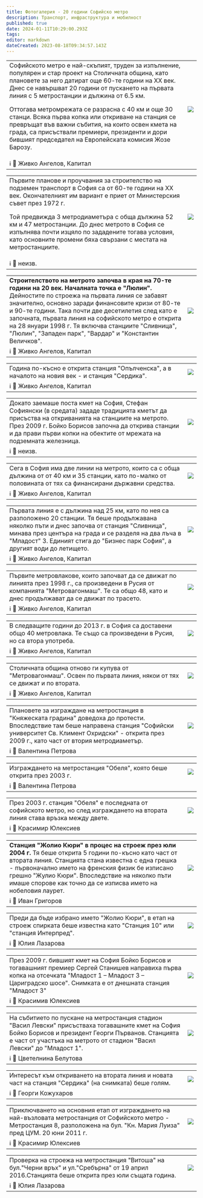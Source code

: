```yaml
---
title: Фотогалерия - 20 години Софийско метро
description: Транспорт, инфраструктура и мобилност
published: true
date: 2024-01-11T10:29:00.293Z
tags: 
editor: markdown
dateCreated: 2023-08-18T09:34:57.143Z
---
```


<div class="table-responsive"><table style="width:100%"><tr>
<td><span> Софийското метро е най-скъпият, труден за изпълнение, популярен и стар проект на Столичната община, като плановете за него датират още 60-те години на ХХ век. Днес се навършват 20 години от пускането на първата линия с 5 метростанции и дължина от 6.5 км.

Оттогава метромрежата се разрасна с 40 км и още 30 станци. Всяка първа копка или откриване на станция се превръщат във важни събития, на които освен кмета на града, са присъствали премиери, президенти и дори бившият председател на Европейската комисия Жозе Барозу.</span><br></td>
<td><img src="https://lh3.google.com/u/0/d/1-QLipVBpvkiKe3z4XURGWMi2TH3aIX2f"></td></tr>
  <td colspan=2 >ℹ️ <a href=""><b></b></a>📸 Живко Ангелов, Капитал</td></table></div>

<div class="table-responsive"><table style="width:100%"><tr>
<td><span> Първите планове и проучвания за строителство на подземен транспорт в София са от 60-те години на ХХ век. Окончателният им вариант е приет от Министерския съвет през 1972 г.

Той предвижда 3 метродиаметъра с обща дължина 52 км и 47 метростанции. До днес метрото в София се изпълнява почти изцяло по зададените тогава условия, като основните промени бяха свързани с местата на метростанциите.</span><br></td>
<td><img src="https://lh3.google.com/u/0/d/19h0GPrsOdToNps7lInrhPd5o-KcMJ-MI"></td></tr>
  <td colspan=2 >ℹ️ <a href=""><b></b></a>📸 неизв.</td></table></div>
  
<div class="table-responsive"><table style="width:100%"><tr>
<td><span> <b>Строителството на метрото започва в края на 70-те години на 20 век. Началната точка е "Люлин".</b>
Дейностите по строежа на първата линия се забавят значително, основно заради финансовите кризи от 80-те и 90-те години. Така почти две десетилетия след като е започната, първата линия на софийското метро е открита на 28 януари 1998 г. Тя включва станциите "Сливница", "Люлин", "Западен парк", "Вардар" и "Константин Величков".</span><br></td>
<td><img src="https://lh3.google.com/u/0/d/1_QPDiwb9P-98HeuE3zoDitaZGvx1Ik3d"></td></tr>
  <td colspan=2 >ℹ️ <a href=""><b></b></a>📸 Живко Ангелов, Капитал</td></table></div>
  
  
<div class="table-responsive"><table style="width:100%"><tr>
<td><span>   Година по-късно е открита станция "Опълченска", а в началото на новия век - и станция "Сердика".</span><br></td>
<td><img src="https://lh3.google.com/u/0/d/1YIcN25h-QXwpGUDX2RdhNtX_WgbFEo5p"></td></tr>
  <td colspan=2 >ℹ️ <a href=""><b></b></a>📸 Живко Ангелов, Капитал</td></table></div>
  
  
<div class="table-responsive"><table style="width:100%"><tr>
<td><span>Докато заемаше поста кмет на София, Стефан Софиянски (в средата) зададе традицията кметът да присъства на откриванията на станциите на метрото.
През 2009 г. Бойко Борисов започна да открива станции и да прави първи копки на обектите от мрежата на подземната железница.</span><br></td>
<td><img src="https://lh3.google.com/u/0/d/1F-AQW5tsfhTRguQIpyeRBKpweBLhm0-y"></td></tr>
  <td colspan=2 >ℹ️ <a href=""><b></b></a>📸 неизв.</td></table></div>
  
  
  
<div class="table-responsive"><table style="width:100%"><tr>
<td><span>Сега в София има две линии на метрото, които са с обща дължина от от 40 км и 35 станции, като по-малко от половината от тях са финансирани държавни средства.</span><br></td>
<td><img src="https://lh3.google.com/u/0/d/1Vr0SqfVh-UdVDkrA0BotrRqMo7uA7yCh"></td></tr>
  <td colspan=2 >ℹ️ <a href=""><b></b></a>📸 Живко Ангелов, Капитал</td></table></div>
  

  
<div class="table-responsive"><table style="width:100%"><tr>
<td><span>Първата линия е с дължина над 25 км, като по нея са разположено 20 станции. Тя беше продължавана няколко пъти и днес започва от станция "Сливница", минава през центъра на града и се разделя на два лъча в "Младост" 3. Единият стига до "Бизнес парк София", а другият води до летището.</span><br></td>
<td><img src="https://lh3.google.com/u/0/d/1C2OnpP80JTTbIHQ_yb_W4NQOs0Nm5BqW"></td></tr>
  <td colspan=2 >ℹ️ <a href=""><b></b></a>📸 Живко Ангелов, Капитал</td></table></div>
  
  
<div class="table-responsive"><table style="width:100%"><tr>
<td><span>Първите метровлакове, които започват да се движат по линията през 1998 г., са произведени в Русия от компанията "Метровагонмаш". Те са общо 48, като и днес продължават да се движат по трасето.</span><br></td>
<td><img src="https://lh3.google.com/u/0/d/1T-Fr6pqtSNV1v-VLSnJoYxjBTlEAm6JY"></td></tr>
  <td colspan=2 >ℹ️ <a href=""><b></b></a>📸 Живко Ангелов, Капитал</td></table></div>

  
<div class="table-responsive"><table style="width:100%"><tr>
<td><span>В следващите години до 2013 г. в София са доставени общо 40 метровлака. Те също са произведени в Русия, но са втора употреба.</span><br></td>
<td><img src="https://lh3.google.com/u/0/d/1doOjEYPrablyBJJGGRsES4CODuhCqBWl"></td></tr>
  <td colspan=2 >ℹ️ <a href=""><b></b></a>📸 Живко Ангелов, Капитал</td></table></div>

  
<div class="table-responsive"><table style="width:100%"><tr>
<td><span>Столичната община отново ги купува от "Метровагонмаш". Освен по първата линия, някои от тях се движат и по втората.</span><br></td>
<td><img src="https://lh3.google.com/u/0/d/1RBJu5r_kwFwvzssVpb_4YnNx_UkVQgN0"></td></tr>
  <td colspan=2 >ℹ️ <a href=""><b></b></a>📸 Живко Ангелов, Капитал</td></table></div>


  
<div class="table-responsive"><table style="width:100%"><tr>
<td><span>Плановете за изграждане на метростанция в "Княжеската градина" доведоха до протести. Впоследствие там беше направена станция "Софийски университет Св. Климент Охридски" - открита през 2009 г., като част от втория метродиаметър.</span><br></td>
<td><img src="https://lh3.google.com/u/0/d/1WipDP9Aa2LR7Py2-NiT4u8Jo-7H-WJpQ"></td></tr>
  <td colspan=2 >ℹ️ <a href=""><b></b></a>📸 Валентина Петрова</td></table></div>

  
<div class="table-responsive"><table style="width:100%"><tr>
<td><span>Изграждането на метростанция "Обеля", която беше открита през 2003 г.</span><br></td>
<td><img src="https://lh3.google.com/u/0/d/1odcp7wc7EUTexpEmSLkYJ_jwWBfKt9by"></td></tr>
  <td colspan=2 >ℹ️ <a href=""><b></b></a>📸 Валентина Петрова</td></table></div>


  
<div class="table-responsive"><table style="width:100%"><tr>
<td><span>През 2003 г. станция "Обеля" е последната от софийското метро, но след изграждането на втората линия става връзка между двете.</span><br></td>
<td><img src="https://lh3.google.com/u/0/d/1nxsDc18irenM7QGFcMbksSi-ny2e3evd"></td></tr>
  <td colspan=2 >ℹ️ <a href=""><b></b></a>📸 Красимир Юлексиев</td></table></div>



  
<div class="table-responsive"><table style="width:100%"><tr>
  <td><span><b>Станция "Жолио Кюри" в процес на строеж през юли 2004 г.</b>
Тя беше открита 5 години по-късно като част от втората линия. Станцията стана известна с една грешка - първоначално името на френския физик бе изписано грешно "Жулио Кюри". Впоследствие на няколко пъти имаше спорове как точно да се изписва името на нобеловия лаурет.</span><br></td>
<td><img src="https://lh3.google.com/u/0/d/1xAJI1Kl58zqzZCiRrgBWb5RbDAFJEJp6"></td></tr>
  <td colspan=2 >ℹ️ <a href=""><b></b></a>📸 Иван Григоров</td></table></div>
  
  
<div class="table-responsive"><table style="width:100%"><tr>
  <td><span>Преди да бъде избрано името "Жолио Кюри", в етап на строеж спирката беше известна като "Станция 10" или "станция Интерпред".</span><br></td>
<td><img src="https://lh3.google.com/u/0/d/150r74ov4_kBbwGc3p703mvhjaXvOyo5y"></td></tr>
  <td colspan=2 >ℹ️ <a href=""><b></b></a>📸 Юлия Лазарова</td></table></div>
  

<div class="table-responsive"><table style="width:100%"><tr>
  <td><span>През 2009 г. бившият кмет на София Бойко Борисов и тогавашният премиер Сергей Станишев направиха първа копка на отсечката "Младост 1 – Младост 3 – Цариградско шосе".  Снимката е от днешната станция "Младост 3"</span><br></td>
<td><img src="https://lh3.google.com/u/0/d/1aiP5pTfXWKmN5vVbIaioTivqHdY1Wi_7"></td></tr>
  <td colspan=2 >ℹ️ <a href=""><b></b></a>📸 Красимив Юлексиев</td></table></div>
  

<div class="table-responsive"><table style="width:100%"><tr>
<td><span> На събитието по пускане на метростанция стадион "Васил Левски" присъстваха тогавашните кмет на София Бойко Борисов и президент Георги Първанов. Станцията е част от участъка на метрото от стадион "Васил Левски" до "Младост 1".</span><br></td>
<td><img src="https://lh3.google.com/u/0/d/1DmE5wpZuiVuMuBdGZzk_V_H8uygHk99J"></td></tr>
  <td colspan=2 >ℹ️ <a href=""><b></b></a>📸 Цветелнина Белутова</td></table></div>
  
  
  
<div class="table-responsive"><table style="width:100%"><tr>
  <td><span>Интересът към откриването на втората линия и новата част на станция "Сердика" (на снимката) беше голям.</span><br></td>
<td><img src="https://lh3.google.com/u/0/d/1n8PuWZdFwdMwE0NeRgEwD5Ty9WkUZot-"></td></tr>
  <td colspan=2 >ℹ️ <a href=""><b></b></a>📸 Георги Кожухаров</td></table></div>
  

<div class="table-responsive"><table style="width:100%"><tr>
  <td><span>Приключването на основния етап от изграждането на най-възловата метростанция от Софийското метро - Метростанция 8, разположена на бул. "Кн. Мария Луиза" пред ЦУМ. 20 юни 2011 г.</span><br></td>
<td><img src="https://lh3.google.com/u/0/d/1m69tS-xJkS4lx99FmOnk8L_jH9kynUWm"></td></tr>
  <td colspan=2 >ℹ️ <a href=""><b></b></a>📸 Красимир Юлексиев</td></table></div>
  

<div class="table-responsive"><table style="width:100%"><tr>
  <td><span>Проверка на строежа на метростанция "Витоша" на бул."Черни връх" и ул."Сребърна" от 19 април 2016.Станцията беше открита през юли същата година.</span><br></td>
<td><img src="https://lh3.google.com/u/0/d/1Q6VThIykMSKkXmr8uKc7HAChsaYBRNYi"></td></tr>
  <td colspan=2 >ℹ️ <a href=""><b></b></a>📸 Юлия Лазарова</td></table></div>
  
  


